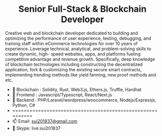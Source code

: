 <!--
**Talented-Business/Talented-Business** is a ✨ _special_ ✨ repository because its `README.md` (this file) appears on your GitHub profile.

Here are some ideas to get you started:

- 🔭 I’m currently working on ...
- 🌱 I’m currently learning ...
- 👯 I’m looking to collaborate on ...
- 🤔 I’m looking for help with ...
- 💬 Ask me about ...
- 📫 How to reach me: ...
- 😄 Pronouns: ...
- ⚡ Fun fact: ...
-->
<h1 align="center">Senior Full-Stack & Blockchain Developer</h1>
Creative web and blockchain developer dedicated to building and optimizing the performance of user experience, testing, debugging, and training staff within eCommerce technologies for over 10 years of experience. 
Leverage technical, analytical, and problem-solving skills to create dynamic, high- speed websites, apps, and platforms fueling competitive advantage and revenue growth. 
Specifically, deep knowledge of blockchain technologies including constructing the decentralized application, fork & customizing the existing secure smart contracts, 
implementing trending methods like yield farming, new proof methods and etc.
<ul dir="auto">
	<li>
		<g-emoji class="g-emoji" alias="seedling" fallback-src="https://github.githubassets.com/images/icons/emoji/unicode/1f331.png">🌱</g-emoji> 
		Blockchain : Solidity, Rust, Web3.js, Ethers.js, Truffle, Hardhat
	</li>
	<li>
		<g-emoji class="g-emoji" alias="seedling" fallback-src="https://github.githubassets.com/images/icons/emoji/unicode/1f331.png">🌱</g-emoji>
		Frontend : Javascript/Typescript, React/Next.js
	</li>
	<li>
		<g-emoji class="g-emoji" alias="seedling" fallback-src="https://github.githubassets.com/images/icons/emoji/unicode/1f331.png">🌱</g-emoji> 
		Backend : PHP/Laravel/wordpress/woocommerce, Nodejs/Expressjs, Python, C#
	</li>
	<li>==========================================================</li>
	<li>
		<g-emoji class="g-emoji" alias="mailbox" fallback-src="https://github.githubassets.com/images/icons/emoji/unicode/1f4eb.png">📫</g-emoji>
		Email: <a href="mailto:sui201837@gmail.com">sui201837@gmail.com</a>
	</li>
	<li>
		<g-emoji class="g-emoji" alias="speech_balloon" fallback-src="https://github.githubassets.com/images/icons/emoji/unicode/1f4ac.png">💬</g-emoji> 
		Skype: live:sui201837
	</li>
</ul>